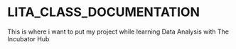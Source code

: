 # LITA_CLASS_DOCUMENTATION
This is where i want to put my project while learning Data Analysis with The Incubator Hub
